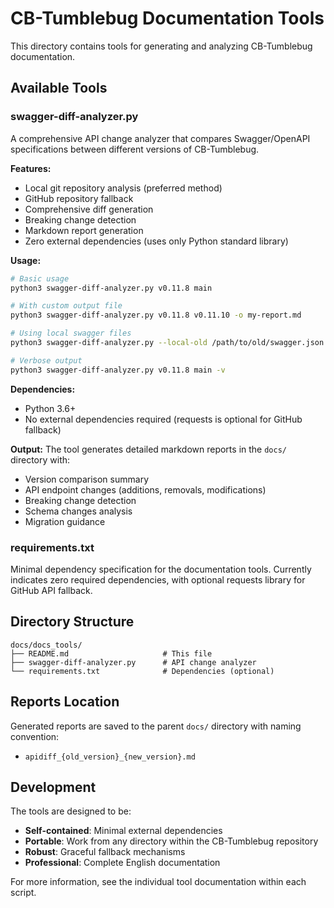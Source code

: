 # CB-Tumblebug Documentation Tools

This directory contains tools for generating and analyzing CB-Tumblebug documentation.

## Available Tools

### swagger-diff-analyzer.py

A comprehensive API change analyzer that compares Swagger/OpenAPI specifications between different versions of CB-Tumblebug.

**Features:**
- Local git repository analysis (preferred method)
- GitHub repository fallback
- Comprehensive diff generation
- Breaking change detection
- Markdown report generation
- Zero external dependencies (uses only Python standard library)

**Usage:**
```bash
# Basic usage
python3 swagger-diff-analyzer.py v0.11.8 main

# With custom output file
python3 swagger-diff-analyzer.py v0.11.8 v0.11.10 -o my-report.md

# Using local swagger files
python3 swagger-diff-analyzer.py --local-old /path/to/old/swagger.json --local-new /path/to/new/swagger.json

# Verbose output
python3 swagger-diff-analyzer.py v0.11.8 main -v
```

**Dependencies:**
- Python 3.6+
- No external dependencies required (requests is optional for GitHub fallback)

**Output:**
The tool generates detailed markdown reports in the `docs/` directory with:
- Version comparison summary
- API endpoint changes (additions, removals, modifications)
- Breaking change detection
- Schema changes analysis
- Migration guidance

### requirements.txt

Minimal dependency specification for the documentation tools. Currently indicates zero required dependencies, with optional requests library for GitHub API fallback.

## Directory Structure

```
docs/docs_tools/
├── README.md                     # This file
├── swagger-diff-analyzer.py      # API change analyzer
└── requirements.txt              # Dependencies (optional)
```

## Reports Location

Generated reports are saved to the parent `docs/` directory with naming convention:
- `apidiff_{old_version}_{new_version}.md`

## Development

The tools are designed to be:
- **Self-contained**: Minimal external dependencies
- **Portable**: Work from any directory within the CB-Tumblebug repository
- **Robust**: Graceful fallback mechanisms
- **Professional**: Complete English documentation

For more information, see the individual tool documentation within each script.